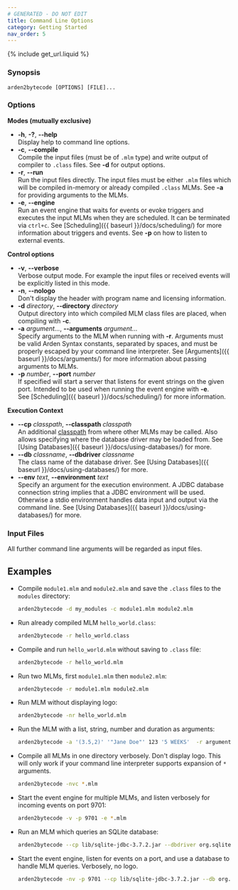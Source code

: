 ```yaml
---
# GENERATED - DO NOT EDIT
title: Command Line Options
category: Getting Started
nav_order: 5
---
```

{% include get_url.liquid %}
### Synopsis
`arden2bytecode [OPTIONS] [FILE]...`

### Options

**Modes (mutually exclusive)**

- **-h**, **-?**, **--help**  
Display help to command line options.
- **-c**, **--compile**  
Compile the input files (must be of `.mlm` type) and write output of compiler to `.class` files. See **-d** for output options.
- **-r**, **--run**  
Run the input files directly. The input files must be either `.mlm` files which will be compiled in-memory or already compiled `.class` MLMs. See **-a** for providing arguments to the MLMs.
- **-e**, **--engine**  
Run an event engine that waits for events or evoke triggers and executes the input MLMs when they are scheduled. It can be terminated via `ctrl+c`. See [Scheduling]({{ baseurl }}/docs/scheduling/) for more information about triggers and events. See **-p** on how to listen to external events.

**Control options**

- **-v**, **--verbose**  
Verbose output mode. For example the input files or received events will be explicitly listed in this mode.
- **-n**, **--nologo**  
Don't display the header with program name and licensing information.
- **-d** _directory_, **--directory** _directory_  
Output directory into which compiled MLM class files are placed, when compiling with **-c**.
- **-a** _argument&hellip;_, **--arguments** _argument&hellip;_  
Specify arguments to the MLM when running with **-r**. Arguments must be valid Arden Syntax constants, separated by spaces, and must be properly escaped by your command line interpreter. See [Arguments]({{ baseurl }}/docs/arguments/) for more information about passing arguments to MLMs.
- **-p** _number_, **--port** _number_  
If specified will start a server that listens for event strings on the given port. Intended to be used when running the event engine with **-e**.  
See [Scheduling]({{ baseurl }}/docs/scheduling/) for more information.

**Execution Context**

- **--cp** _classpath_, **--classpath** _classpath_  
  An additional [classpath](https://en.wikipedia.org/wiki/Classpath_%28Java%29) from where other MLMs may be called. Also allows specifying where the database driver may be loaded from. See [Using Databases]({{ baseurl }}/docs/using-databases/) for more.
- **--db** _classname_, **--dbdriver** _classname_  
  The class name of the database driver. See [Using Databases]({{ baseurl }}/docs/using-databases/) for more.
- **--env** _text_, **--environment** _text_  
  Specify an argument for the execution environment. A JDBC database connection string implies that a JDBC environment will be used. Otherwise a stdio environment handles data input and output via the command line. See [Using Databases]({{ baseurl }}/docs/using-databases/) for more.

### Input Files
All further command line arguments will be regarded as input files.

## Examples

- Compile `module1.mlm` and `module2.mlm` and save the `.class` files to the `modules` directory:

  ```bash
  arden2bytecode -d my_modules -c module1.mlm module2.mlm
  ```

- Run already compiled MLM `hello_world.class`:

  ```bash
  arden2bytecode -r hello_world.class
  ```

- Compile and run `hello_world.mlm` without saving to `.class` file:

  ```bash
  arden2bytecode -r hello_world.mlm
  ```

- Run two MLMs, first `module1.mlm` then `module2.mlm`:

  ```bash
  arden2bytecode -r module1.mlm module2.mlm
  ```

- Run MLM without displaying logo:

  ```bash
  arden2bytecode -nr hello_world.mlm
  ```

- Run the MLM with a list, string, number and duration as arguments:

  ```bash
  arden2bytecode -a '(3.5,2)' '"Jane Doe"' 123 '5 WEEKS'  -r arguments.mlm
  ```

- Compile all MLMs in one directory verbosely. Don't display logo. This will only work if your command line interpreter supports expansion of `*` arguments.

  ```bash
  arden2bytecode -nvc *.mlm
  ```

- Start the event engine for multiple MLMs, and listen verbosely for incoming events on port 9701:

  ```bash
  arden2bytecode -v -p 9701 -e *.mlm
  ```

- Run an MLM which queries an SQLite database:

  ```bash
  arden2bytecode --cp lib/sqlite-jdbc-3.7.2.jar --dbdriver org.sqlite.JDBC --environment jdbc:sqlite:person.sqlite -r sql-example.mlm
  ```

- Start the event engine, listen for events on a port, and use a database to handle MLM queries. Verbosely, no logo.

  ```bash
  arden2bytecode -nv -p 9701 --cp lib/sqlite-jdbc-3.7.2.jar --db org.sqlite.JDBC --env jdbc:sqlite:person.sqlite -e sql-example.mlm
  ```
